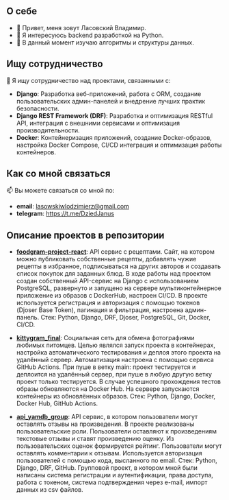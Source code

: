 ## О себе
- 👋 Привет, меня зовут Ласовский Владимир.
- 👀 Я интересуюсь backend разработкой на Python.
- 🌱 В данный момент изучаю алгоритмы и структуры данных.

## Ищу сотрудничество

💞️ Я ищу сотрудничество над проектами, связанными с:

- **Django**: Разработка веб-приложений, работа с ORM, создание пользовательских админ-панелей и внедрение лучших практик безопасности.
- **Django REST Framework (DRF)**: Разработка и оптимизация RESTful API, интеграция с внешними сервисами и оптимизация производительности.
- **Docker**: Контейнеризация приложений, создание Docker-образов, настройка Docker Compose, CI/CD интеграция и оптимизация работы контейнеров.

## Как со мной связаться

📫 Вы можете связаться со мной по:
- **email**: lasowskiwlodzimierz@gmail.com
- **telegram**: https://t.me/DziedJanus

## Описание проектов в репозитории

- **[foodgram-project-react](https://github.com/herrShneider/foodgram-project-react)**:
  API сервис с рецептами. Сайт, на котором можно публиковать собственные рецепты, добавлять чужие рецепты в избранное, подписываться на других авторов и создавать список покупок для заданных блюд. В ходе работы над проектом создан собственный API-сервис на Django с использованием PostgreSQL, развернуто и запущено на сервере мультиконтейнерное приложение из образов с DockerHub, настроен CI/CD.
В проекте используется регистрация и авторизация с помощью токенов (Djoser Base Token), пагинация и фильтрация, настроена админ-панель.
Стек: Python, Django, DRF, Djoser, PostgreSQL, Git, Docker, CI/CD.

- **[kittygram_final](https://github.com/herrShneider/kittygram_final)**:
  Cоциальная сеть для обмена фотографиями любимых питомцев. Целью являлся запуск проекта в контейнерах, настройка автоматического тестирования и деплоя этого проекта на удалённый сервер. Автоматизация настроена с помощью сервиса GitHub Actions. При пуше в ветку main: проект тестируется и деплоится на удалённый сервер, при пуше в любую другую ветку проект только тестируется. В случае успешного прохождения тестов образы обновляются на Docker Hub. На сервере запускаются контейнеры из обновлённых образов.
Стек: Python, Django, Docker, Docker Hub, GitHub Actions.

- **[api_yamdb_group](https://github.com/herrShneider/api_yamdb_group)**:
  API сервис, в котором пользователи могут оставлять отзывы на произведения. В проекте реализованы пользовательские роли. Пользователи оставляют к произведениям текстовые отзывы и ставят произведению оценку. Из пользовательских оценок формируется рейтинг. Пользователи могут оставлять комментарии к отзывам. Используется авторизация пользователей с помощью кода, высланного по email.
Стек: Python, Django, DRF, GitHub.
Групповой проект, в котором мной были написаны система регистрации и аутентификации, права доступа, работа с токеном, система подтверждения через e-mail, импорт данных из csv файлов.

<!---
herrShneider/herrShneider is a ✨ special ✨ repository because its `README.md` (this file) appears on your GitHub profile.
You can click the Preview link to take a look at your changes.
--->
